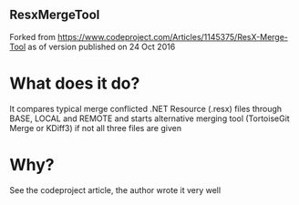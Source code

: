 ## ResxMergeTool
Forked from https://www.codeproject.com/Articles/1145375/ResX-Merge-Tool as of version published on 24 Oct 2016

# What does it do?
It compares typical merge conflicted .NET Resource (.resx) files through BASE, LOCAL and REMOTE and starts alternative merging tool (TortoiseGit Merge or KDiff3) if not all three files are given

# Why?
See the codeproject article, the author wrote it very well
